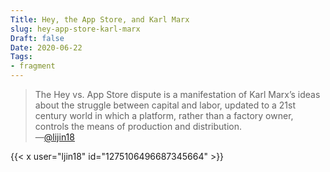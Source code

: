 ```yaml
---
Title: Hey, the App Store, and Karl Marx
slug: hey-app-store-karl-marx
Draft: false
Date: 2020-06-22
Tags:
- fragment
---
```


> The Hey vs. App Store dispute is a manifestation of Karl Marx’s ideas about the struggle between capital and labor, updated to a 21st century world in which a platform, rather than a factory owner, controls the means of production and distribution. \
—[@lijin18](https://twitter.com/ljin18/status/1275106496687345664)

{{< x user="ljin18" id="1275106496687345664" >}}

<a class="u-like-of" href="https://twitter.com/ljin18/status/1275106496687345664"></a>
<a href="https://brid.gy/publish/twitter"></a>

